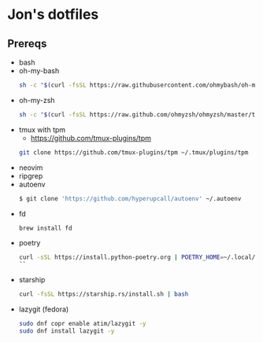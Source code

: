 # Jon's dotfiles

## Prereqs

- bash
- oh-my-bash
    ```sh
    sh -c "$(curl -fsSL https://raw.githubusercontent.com/ohmybash/oh-my-bash/master/tools/install.sh)"
    ```
- oh-my-zsh
    ```sh
    sh -c "$(curl -fsSL https://raw.github.com/ohmyzsh/ohmyzsh/master/tools/install.sh)"
    ```
- tmux with tpm
    - https://github.com/tmux-plugins/tpm
    ```sh
    git clone https://github.com/tmux-plugins/tpm ~/.tmux/plugins/tpm
    ```
- neovim
- ripgrep
- autoenv
    ```sh
    $ git clone 'https://github.com/hyperupcall/autoenv' ~/.autoenv
    ```
- fd
    ```sh
    brew install fd
    ```
- poetry
    ```sh
    curl -sSL https://install.python-poetry.org | POETRY_HOME=~/.local/share/pypoetry python3 -
    ``
- starship
    ```sh
    curl -fsSL https://starship.rs/install.sh | bash
    ```
- lazygit (fedora)
    ```sh
    sudo dnf copr enable atim/lazygit -y
    sudo dnf install lazygit -y
    ```



